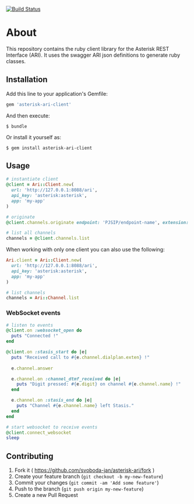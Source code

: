[![Build Status](https://secure.travis-ci.org/svoboda-jan/asterisk-ari.png?branch=master)](http://travis-ci.org/svoboda-jan/asterisk-ari)

# About

This repository contains the ruby client library for the Asterisk REST Interface (ARI).
It uses the swagger ARI json definitions to generate ruby classes.

## Installation

Add this line to your application's Gemfile:

```ruby
gem 'asterisk-ari-client'
```

And then execute:

    $ bundle

Or install it yourself as:

    $ gem install asterisk-ari-client

## Usage

```ruby
# instantiate client
@client = Ari::Client.new(
  url: 'http://127.0.0.1:8088/ari',
  api_key: 'asterisk:asterisk',
  app: 'my-app'
)

# originate
@client.channels.originate endpoint: 'PJSIP/endpoint-name', extension: 11

# list all channels
channels = @client.channels.list
```

When working with only one client you can also use the following:

```ruby
Ari.client = Ari::Client.new(
  url: 'http://127.0.0.1:8088/ari',
  api_key: 'asterisk:asterisk',
  app: 'my-app'
)

# list channels
channels = Ari::Channel.list
```

### WebSocket events

```ruby
# listen to events
@client.on :websocket_open do
  puts "Connected !"
end

@client.on :stasis_start do |e|
  puts "Received call to #{e.channel.dialplan.exten} !"
  
  e.channel.answer

  e.channel.on :channel_dtmf_received do |e|
    puts "Digit pressed: #{e.digit} on channel #{e.channel.name} !"
  end

  e.channel.on :stasis_end do |e|
    puts "Channel #{e.channel.name} left Stasis."
  end
end

# start websocket to receive events
@client.connect_websocket
sleep
```

## Contributing

1. Fork it ( https://github.com/svoboda-jan/asterisk-ari/fork )
2. Create your feature branch (`git checkout -b my-new-feature`)
3. Commit your changes (`git commit -am 'Add some feature'`)
4. Push to the branch (`git push origin my-new-feature`)
5. Create a new Pull Request
